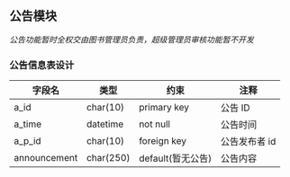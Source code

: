 ## 公告模块

_公告功能暂时全权交由图书管理员负责，超级管理员审核功能暂不开发_

### 公告信息表设计

| 字段名       | 类型      | 约束              | 注释          |
| ------------ | --------- | ----------------- | ------------- |
| a_id         | char(10)  | primary key       | 公告 ID       |
| a_time       | datetime  | not null          | 公告时间      |
| a_p_id       | char(10)  | foreign key       | 公告发布者 id |
| announcement | char(250) | default(暂无公告) | 公告内容      |
